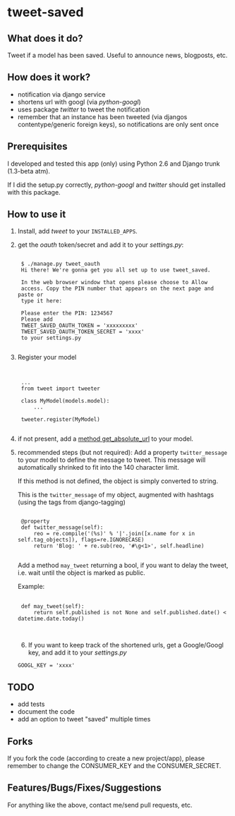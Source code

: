 tweet-saved
===========

What does it do?
----------------

Tweet if a model has been saved. Useful to announce news, blogposts, etc.


How does it work?
-----------------

- notification via django service
- shortens url with googl (via *python-googl*)
- uses package *twitter* to tweet the notification
- remember that an instance has been tweeted (via djangos contentype/generic
  foreign keys), so notifications are only sent once

Prerequisites
-------------

I developed and tested this app (only) using Python 2.6 and Django trunk (1.3-beta atm).

If I did the setup.py correctly, *python-googl* and *twitter* should get
installed with this package.

How to use it
-------------

1. Install, add *tweet* to your ``INSTALLED_APPS``.

2. get the *oauth* token/secret and add it to your *settings.py*:
    <pre><code>
    $ ./manage.py tweet_oauth
    Hi there! We're gonna get you all set up to use tweet_saved.

    In the web browser window that opens please choose to Allow
    access. Copy the PIN number that appears on the next page and paste or
    type it here:

    Please enter the PIN: 1234567
    Please add
    TWEET_SAVED_OAUTH_TOKEN = 'xxxxxxxxx'
    TWEET_SAVED_OAUTH_TOKEN_SECRET = 'xxxx'
    to your settings.py
    </code></pre>

3. Register your model
    <pre><code>

    ...
    from tweet import tweeter

    class MyModel(models.model):
        ...

    tweeter.register(MyModel)
    </pre></code>

4. if not present, add a [method get_absolute_url](http://docs.djangoproject.com/en/dev/ref/models/instances/#get-absolute-url
 "Django documentation on get-absolute-url")
 to your model.

5. recommended steps (but not required):
    Add a property ``twitter_message`` to your model to define the message to tweet.
    This message will automatically shrinked to fit into the 140 character limit.

    If this method is not defined, the object is simply converted to string.

    This is the ``twitter_message`` of my object, augmented with hashtags
    (using the tags from django-tagging)
    <pre><code>
    @property
    def twitter_message(self):
        reo = re.compile('(%s)' % '|'.join([x.name for x in self.tag_objects]), flags=re.IGNORECASE)
        return 'Blog: ' + re.sub(reo, '#\g<1>', self.headline)
    </pre></code>

    Add a method ``may_tweet`` returning a bool, if you want to delay the tweet,
    i.e. wait until the object is marked as public.

    Example:
    <pre>
    <code>
    def may_tweet(self):
        return self.published is not None and self.published.date() < datetime.date.today()
    </code>
    </pre>

    6. If you want to keep track of the shortened urls, get a Google/Googl key,
    and add it to your *settings.py*

    ``GOOGL_KEY = 'xxxx'``

TODO
----

- add tests
- document the code
- add an option to tweet "saved" multiple times

Forks
-----

If you fork the code (according to create a new project/app), please remember
to change the CONSUMER_KEY and the CONSUMER_SECRET.

Features/Bugs/Fixes/Suggestions
-------------------------------

For anything like the above, contact me/send pull requests, etc.